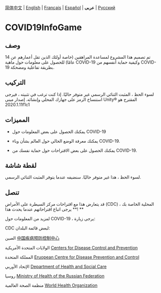 [简体中文](https://github.com/Hefei-No-1-Game-Club/COVID19InfoGame/blob/master/README_CN.md) | [English](https://github.com/Hefei-No-1-Game-Club/COVID19InfoGame/blob/master/README.md) | [Français](https://github.com/Hefei-No-1-Game-Club/COVID19InfoGame/blob/master/README_FR.md) | [Español](https://github.com/Hefei-No-1-Game-Club/COVID19InfoGame/blob/master/README_ES.md) | **عربى**
 | [Русский](https://github.com/Hefei-No-1-Game-Club/COVID19InfoGame/blob/master/README_RU.md)

# COVID19InfoGame

## وصف

تم تصميم هذا المشروع لمساعدة المراهقين (خاصة أولئك الذين تقل أعمارهم عن 14 عامًا) للحصول على معلومات حول ماهية COVID-19 وكيفية حماية أنفسهم من COVID-19 بطريقة تفاعلية ومضحكة.

## التركيب

لسوء الحظ ، المثبت الثنائي الرسمي غير متوفر حاليًا. إذا كنت ترغب في تثبيته ، فيرجى استنساخ الرمز على جهازك المحلي وإنشائه. إصدار مبنى Unity®️ المقترح هو 2020.1.11f1c1

## المميزات

- يمكنك الحصول على بعض المعلومات حول COVID-19

- يمكنك معرفة الوضع الحالي حول العالم بشأن وباء COVID-19.

- يمكنك الحصول على بعض الاقتراحات حول حماية نفسك من COVID-19.

## لقطة شاشة

لسوء الحظ ، هذا غير متوفر حاليًا. سنضيفه عندما يتوفر المثبت الثنائي الرسمي.

## تنصل
قد يتعارض هذا مع اقتراحات مركز السيطرة على الأمراض (CDC) المحلية الخاصة بك ، ** يرجى اتباع اقتراحاتهم عندما يحدث هذا! **

لمزيد من المعلومات حول COVID-19 ، يرجى زيارة:

CDC لبعض قائمة البلدان:

الصين [中国疾病预防控制中心](http://www.chinacdc.cn/)

الولايات المتحدة الأمريكية  [Centers for Disease Control and Prevention](https://www.cdc.gov/)

المملكة المتحدة [Eruopean Centre for Disease Prevention and Control](https://www.ecdc.europa.eu/)

الإتحاد الأوربي [Department of Health and Social Care](https://www.gov.uk/government/organisations/department-of-health-and-social-care)

روسيا [Ministry of Health of the Russian Federation](https://minzdrav.gov.ru/)

منظمة الصحة العالمية [World Health Organization](https://www.who.int/)